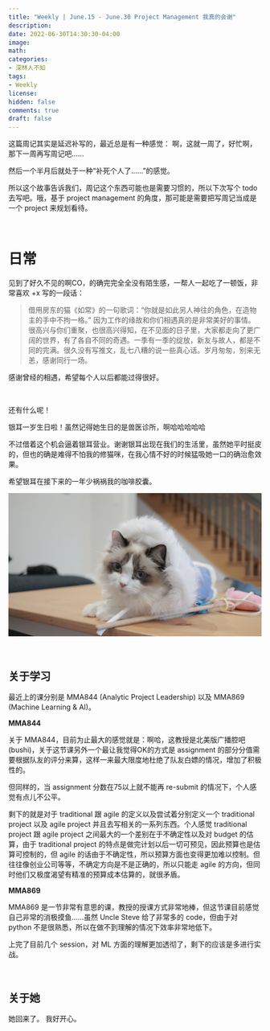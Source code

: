 ```yaml
---
title: "Weekly | June.15 - June.30 Project Management 我真的会谢"
description: 
date: 2022-06-30T14:30:30-04:00
image: 
math: 
categories:
- 深林人不知
tags:
- Weekly
license: 
hidden: false
comments: true
draft: false
---
```


这篇周记其实是延迟补写的，最近总是有一种感觉：
啊，这就一周了，好忙啊，那下一周再写周记吧……

然后一个半月后就处于一种“补死个人了……”的感觉。

所以这个故事告诉我们，周记这个东西可能也是需要习惯的，所以下次写个 todo 去写吧。哦，基于 project management 的角度，那可能是需要把写周记当成是一个 project 来规划看待。

</br>

# 日常

见到了好久不见的啊CO，的确完完全全没有陌生感，一帮人一起吃了一顿饭，非常喜欢 +x 写的一段话：

>  借用房东的猫《如常》的一句歌词：“你就是如此另人神往的角色，在造物主的手中不拘一格。” 因为工作的缘故和你们相遇真的是非常美好的事情。很高兴与你们重聚，也很高兴得知，在不见面的日子里，大家都走向了更广阔的世界，有了各自不同的奇遇。一季有一季的绽放，新友与故人，都是不同的完满。很久没有写推文，乱七八糟的说一些真心话。岁月匆匆，别来无恙，感谢同行一场。

感谢曾经的相遇，希望每个人以后都能过得很好。

</br>

还有什么呢！

银耳一岁生日啦！虽然记得她生日的是兽医诊所，啊哈哈哈哈哈

不过借着这个机会逼着银耳营业。谢谢银耳出现在我们的生活里，虽然她平时挺皮的，但也的确是难得不怕我的修猫咪，在我心情不好的时候猛吸她一口的确治愈效果。

希望银耳在接下来的一年少祸祸我的咖啡胶囊。

![](https://raw.githubusercontent.com/Gilgamel/img-host/main/hugo/IMG_2016.JPG)

</br>

## 关于学习

最近上的课分别是 MMA844 (Analytic Project Leadership) 以及 MMA869 (Machine Learning & AI)。


**MMA844**

关于 MMA844，目前为止最大的感觉就是：啊哈，这教授是北美版广播腔吧 (bushi)，关于这节课另外一个最让我觉得OK的方式是 assignment 的部分分值需要根据队友的评分来算，这样一来最大限度地杜绝了队友白嫖的情况，增加了积极性的。

但同样的，当 assignment 分数在75以上就不能再 re-submit 的情况下，个人感觉有点儿不公平。

剩下的就是对于 traditional 跟 agile 的定义以及尝试着分别定义一个 traditional project 以及 agile project 并且去写相关的一系列东西。个人感觉 traditional project 跟 agile project 之间最大的一个差别在于不确定性以及对 budget 的估算，由于 traditional project 的特点是做完计划以后一切可预见，因此预算也是估算可控制的，但 agile 的话由于不确定性，所以预算方面也变得更加难以控制。但往往像创业公司等等，不确定方向是不是正确的，所以只能走 agile 的方向，但同时他们又极度渴望有精准的预算成本估算的，就很矛盾。

**MMA869**

MMA869 是一节非常有意思的课，教授的授课方式非常地棒，但这节课目前感觉自己非常的消极摸鱼……虽然 Uncle Steve 给了非常多的 code，但由于对 python 不是很熟悉，所以在做不到理解的情况下效率非常地低下。

上完了目前几个 session，对 ML 方面的理解更加透彻了，剩下的应该是多进行实战。

</br>

## 关于她

她回来了。
我好开心。
